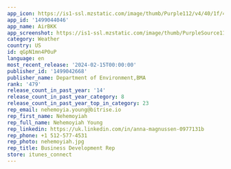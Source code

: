 ```yaml
---
app_icon: https://is1-ssl.mzstatic.com/image/thumb/Purple112/v4/40/1f/41/401f4157-4a1d-62a1-7afa-40aac18384e0/AppIcon-0-0-1x_U007emarketing-0-7-0-85-220.png/1024x1024bb.png
app_id: '1499044046'
app_name: AirBKK
app_screenshot: https://is1-ssl.mzstatic.com/image/thumb/PurpleSource116/v4/14/d0/c0/14d0c0d5-a0c8-6def-33e5-c6feb216a945/ffe77dee-c4bb-4b3e-bf14-529d8c16b00d_Simulator_Screenshot_-_iPhone_8_Plus_-_2023-06-12_at_21.43.04.png/1242x2208bb.png
category: Weather
country: US
id: qGpN1mn4P0uP
language: en
most_recent_release: '2024-02-15T00:00:00'
publisher_id: '1499042668'
publisher_name: Department of Environment,BMA
rank: '479'
release_count_in_past_year: '14'
release_count_in_past_year_category: 8
release_count_in_past_year_top_in_category: 23
rep_email: nehemoyia.young@bitrise.io
rep_first_name: Nehemoyiah
rep_full_name: Nehemoyiah Young
rep_linkedin: https://uk.linkedin.com/in/anna-magnussen-0977131b
rep_phone: +1 512-577-4531
rep_photo: nehemoyiah.jpg
rep_title: Business Development Rep
store: itunes_connect
---
```

